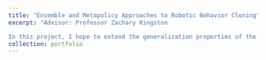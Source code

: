 ```yaml
---
title: "Ensemble and Metapolicy Approaches to Robotic Behavior Cloning"
excerpt: "Advisor: Professor Zachary Kingston

In this project, I hope to extend the generalization properties of the [link](https://mihdalal.github.io/neuralmotionplanner/ "NeuralMP") approach. My goal is to make use of ensemble Mixture of Experts approach to optimize as a metapolicy such that the combination of experts may generalize better ot unseen environments. Through my current progress, I have been able to implement modified versions of previous works' approaches in training and architecture, and improve the process by which I udnerstand the content of related work."
collection: portfolio
---
```

